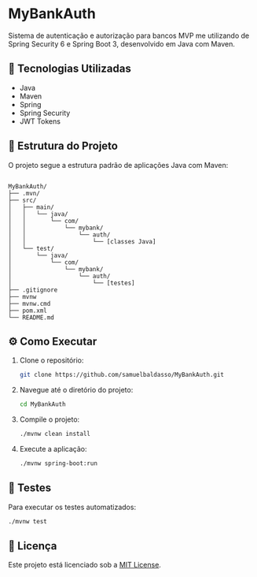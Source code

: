 # MyBankAuth

Sistema de autenticação e autorização para bancos MVP me utilizando de Spring Security 6 e Spring Boot 3, desenvolvido em Java com Maven.

## 🚀 Tecnologias Utilizadas

* Java
* Maven
* Spring
* Spring Security
* JWT Tokens

## 📁 Estrutura do Projeto

O projeto segue a estrutura padrão de aplicações Java com Maven:

```

MyBankAuth/
├── .mvn/
├── src/
│   ├── main/
│   │   └── java/
│   │       └── com/
│   │           └── mybank/
│   │               └── auth/
│   │                   └── [classes Java]
│   └── test/
│       └── java/
│           └── com/
│               └── mybank/
│                   └── auth/
│                       └── [testes]
├── .gitignore
├── mvnw
├── mvnw.cmd
├── pom.xml
└── README.md
```



## ⚙️ Como Executar

1. Clone o repositório:

   ```bash
   git clone https://github.com/samuelbaldasso/MyBankAuth.git
   ```



2. Navegue até o diretório do projeto:

   ```bash
   cd MyBankAuth
   ```



3. Compile o projeto:

   ```bash
   ./mvnw clean install
   ```



4. Execute a aplicação:

   ```bash
   ./mvnw spring-boot:run
   ```



## 🧪 Testes

Para executar os testes automatizados:

```bash
./mvnw test
```



## 📄 Licença

Este projeto está licenciado sob a [MIT License](LICENSE).
